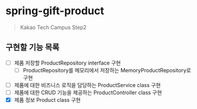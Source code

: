 # spring-gift-product
> Kakao Tech Campus Step2

## 구현할 기능 목록
- [ ] 제품 저장할 ProductRepository interface 구현
  - [ ] ProductRepository를 메모리에서 저장하는 MemoryProductRepository로 구현
- [ ] 제품에 대한 비즈니스 로직을 담당하는 ProductService class 구현
- [ ] 제품에 대한 CRUD 기능을 제공하는 ProductController class 구현
- [x] 제품 정보 Product class 구현